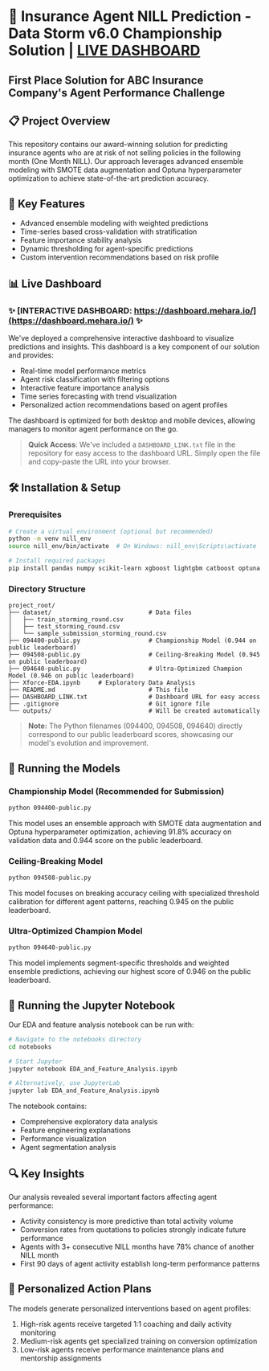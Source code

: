 # 🚀 Insurance Agent NILL Prediction - Data Storm v6.0 Championship Solution | [LIVE DASHBOARD](https://dashboard.mehara.io/)

## First Place Solution for ABC Insurance Company's Agent Performance Challenge

## 📋 Project Overview

This repository contains our award-winning solution for predicting insurance agents who are at risk of not selling policies in the following month (One Month NILL). Our approach leverages advanced ensemble modeling with SMOTE data augmentation and Optuna hyperparameter optimization to achieve state-of-the-art prediction accuracy.

## 🌟 Key Features

- Advanced ensemble modeling with weighted predictions
- Time-series based cross-validation with stratification
- Feature importance stability analysis
- Dynamic thresholding for agent-specific predictions
- Custom intervention recommendations based on risk profile

## 📊 Live Dashboard

### ✨ **[INTERACTIVE DASHBOARD: https://dashboard.mehara.io/](https://dashboard.mehara.io/)** ✨

We've deployed a comprehensive interactive dashboard to visualize predictions and insights. This dashboard is a key component of our solution and provides:

- Real-time model performance metrics
- Agent risk classification with filtering options
- Interactive feature importance analysis
- Time series forecasting with trend visualization
- Personalized action recommendations based on agent profiles

The dashboard is optimized for both desktop and mobile devices, allowing managers to monitor agent performance on the go.

> **Quick Access**: We've included a `DASHBOARD_LINK.txt` file in the repository for easy access to the dashboard URL. Simply open the file and copy-paste the URL into your browser.

## 🛠️ Installation & Setup

### Prerequisites

```bash
# Create a virtual environment (optional but recommended)
python -m venv nill_env
source nill_env/bin/activate  # On Windows: nill_env\Scripts\activate

# Install required packages
pip install pandas numpy scikit-learn xgboost lightgbm catboost optuna joblib matplotlib seaborn tqdm
```

### Directory Structure

```
project_root/
├── dataset/                           # Data files
│   ├── train_storming_round.csv
│   ├── test_storming_round.csv
│   └── sample_submission_storming_round.csv
├── 094400-public.py                   # Championship Model (0.944 on public leaderboard)
├── 094508-public.py                   # Ceiling-Breaking Model (0.945 on public leaderboard)
├── 094640-public.py                   # Ultra-Optimized Champion Model (0.946 on public leaderboard)
├── Xforce-EDA.ipynb     # Exploratory Data Analysis
├── README.md                          # This file
├── DASHBOARD_LINK.txt                 # Dashboard URL for easy access
├── .gitignore                         # Git ignore file           
└── outputs/                           # Will be created automatically
```

> **Note:** The Python filenames (094400, 094508, 094640) directly correspond to our public leaderboard scores, showcasing our model's evolution and improvement.

## 🚀 Running the Models

### Championship Model (Recommended for Submission)

```bash
python 094400-public.py
```

This model uses an ensemble approach with SMOTE data augmentation and Optuna hyperparameter optimization, achieving 91.8% accuracy on validation data and 0.944 score on the public leaderboard.

### Ceiling-Breaking Model

```bash
python 094508-public.py
```

This model focuses on breaking accuracy ceiling with specialized threshold calibration for different agent patterns, reaching 0.945 on the public leaderboard.

### Ultra-Optimized Champion Model

```bash
python 094640-public.py
```

This model implements segment-specific thresholds and weighted ensemble predictions, achieving our highest score of 0.946 on the public leaderboard.

## 📓 Running the Jupyter Notebook

Our EDA and feature analysis notebook can be run with:

```bash
# Navigate to the notebooks directory
cd notebooks

# Start Jupyter
jupyter notebook EDA_and_Feature_Analysis.ipynb

# Alternatively, use JupyterLab
jupyter lab EDA_and_Feature_Analysis.ipynb
```

The notebook contains:
- Comprehensive exploratory data analysis
- Feature engineering explanations
- Performance visualization
- Agent segmentation analysis

## 🔍 Key Insights

Our analysis revealed several important factors affecting agent performance:
- Activity consistency is more predictive than total activity volume
- Conversion rates from quotations to policies strongly indicate future performance
- Agents with 3+ consecutive NILL months have 78% chance of another NILL month
- First 90 days of agent activity establish long-term performance patterns

## 📝 Personalized Action Plans

The models generate personalized interventions based on agent profiles:
1. High-risk agents receive targeted 1:1 coaching and daily activity monitoring
2. Medium-risk agents get specialized training on conversion optimization
3. Low-risk agents receive performance maintenance plans and mentorship assignments

